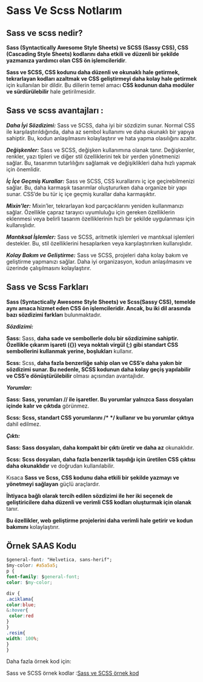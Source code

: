 # Sass Ve Scss Notlarım



## **Sass ve scss nedir?**

**Sass (Syntactically Awesome Style Sheets) ve SCSS (Sassy CSS), CSS (Cascading Style Sheets) kodlarını daha etkili ve düzenli bir şekilde yazmanıza yardımcı olan CSS ön işlemcileridir**.

**Sass ve SCSS, CSS kodunu daha düzenli ve okunaklı hale getirmek, tekrarlayan kodları azaltmak ve CSS geliştirmeyi daha kolay hale getirmek** için kullanılan bir dildir. Bu dillerin temel amacı **CSS kodunun daha modüler ve sürdürülebilir** hale getirilmesidir.

## **Sass ve scss avantajları :**

**_Daha İyi Sözdizimi:_** Sass ve SCSS, daha iyi bir sözdizim sunar. Normal CSS ile karşılaştırıldığında, daha az sembol kullanımı ve daha okunaklı bir yapıya sahiptir. Bu, kodun anlaşılmasını kolaylaştırır ve hata yapma olasılığını azaltır.

**_Değişkenler:_** Sass ve SCSS, değişken kullanımına olanak tanır. Değişkenler, renkler, yazı tipleri ve diğer stil özelliklerini tek bir yerden yönetmenizi sağlar. Bu, tasarımın tutarlılığını sağlamak ve değişiklikleri daha hızlı yapmak için önemlidir.

**_İç İçe Geçmiş Kurallar:_** Sass ve SCSS, CSS kurallarını iç içe geçirebilmenizi sağlar. Bu, daha karmaşık tasarımlar oluştururken daha organize bir yapı sunar. CSS’de bu tür iç içe geçmiş kurallar daha karmaşıktır.

**_Mixin’ler:_** Mixin’ler, tekrarlayan kod parçacıklarını yeniden kullanmanızı sağlar. Özellikle çapraz tarayıcı uyumluluğu için gereken özelliklerin eklenmesi veya belirli tasarım özelliklerinin hızlı bir şekilde uygulanması için kullanışlıdır.

**_Mantıksal İşlemler:_** Sass ve SCSS, aritmetik işlemleri ve mantıksal işlemleri destekler. Bu, stil özelliklerini hesaplarken veya karşılaştırırken kullanışlıdır.

**_Kolay Bakım ve Geliştirme:_** Sass ve SCSS, projeleri daha kolay bakım ve geliştirme yapmanızı sağlar. Daha iyi organizasyon, kodun anlaşılmasını ve üzerinde çalışılmasını kolaylaştırır.

## Sass ve Scss Farkları

**Sass (Syntactically Awesome Style Sheets) ve Scss(Sassy CSS), temelde aynı amaca hizmet eden CSS ön işlemcileridir. Ancak, bu iki dil arasında bazı sözdizimi farkları** bulunmaktadır.


**_Sözdizimi:_**

**Sass:** Sass, **daha sade ve sembollerle dolu bir sözdizimine sahiptir. Özellikle çıkarım işareti ({}) veya noktalı virgül (;) gibi standart CSS sembollerini kullanmak yerine, boşlukları** kullanır.

**Scss:** Scss, **daha fazla benzerliğe sahip olan ve CSS’e daha yakın bir sözdizimi sunar. Bu nedenle, SCSS kodunun daha kolay geçiş yapılabilir ve CSS’e dönüştürülebilir** olması açısından avantajlıdır.

 **_Yorumlar:_**

**Sass:** **Sass, yorumları // ile işaretler. Bu yorumlar yalnızca Sass dosyaları içinde kalır ve çıktıda** görünmez.

**Scss:** **Scss, standart CSS yorumlarını /\* \*/ kullanır ve bu yorumlar çıktıya** dahil edilmez.

 **_Çıktı:_**

**Sass:** **Sass dosyaları, daha kompakt bir çıktı üretir ve daha az** okunaklıdır.

**Scss:** **Scss dosyaları, daha fazla benzerlik taşıdığı için üretilen CSS çıktısı daha okunaklıdır** ve doğrudan kullanılabilir.

Kısaca **Sass ve Scss, CSS kodunu daha etkili bir şekilde yazmayı ve yönetmeyi sağlayan** güçlü araçlardır.

**İhtiyaca bağlı olarak tercih edilen sözdizimi ile her iki seçenek de geliştiricilere daha düzenli ve verimli CSS kodları oluşturmak için olanak** tanır.

**Bu özellikler, web geliştirme projelerini daha verimli hale getirir ve kodun bakımını** kolaylaştırır.

## Örnek SAAS Kodu

  ```css
$general-font: "Helvetica, sans-herif";
$my-color: #a5a5a5;
p {
font-family: $general-font;
color: $my-color;

div {
.aciklama{
  color:blue;
  &:hover{
   color:red
  }
 }
 .resim{
  width: 100%;
 }   
}
 ```
Daha fazla örnek kod için:

Sass ve SCSS örnek kodlar  :[Sass ve SCSS örnek kod](  https://devhints.io/sass)
